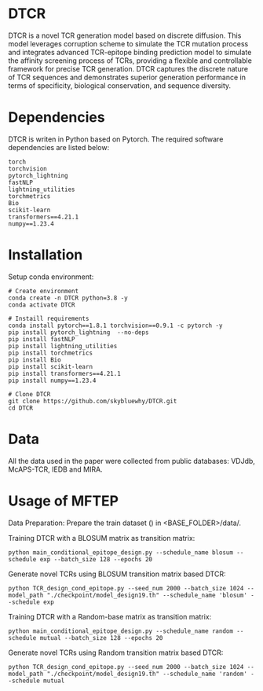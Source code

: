 # DTCR
DTCR is a novel TCR generation model based on discrete diffusion. This model leverages corruption scheme to simulate the TCR mutation process and integrates advanced TCR-epitope binding prediction model to simulate the affinity screening process of TCRs,
providing a flexible and controllable framework for precise TCR generation. DTCR captures the discrete nature of TCR sequences and demonstrates superior generation performance in terms of specificity, biological conservation, and sequence diversity.

# Dependencies
DTCR is writen in Python based on Pytorch. The required software dependencies are listed below:
```
torch
torchvision
pytorch_lightning
fastNLP
lightning_utilities
torchmetrics
Bio
scikit-learn
transformers==4.21.1
numpy==1.23.4
```

# Installation
Setup conda environment:
```
# Create environment
conda create -n DTCR python=3.8 -y
conda activate DTCR

# Instaill requirements
conda install pytorch==1.8.1 torchvision==0.9.1 -c pytorch -y
pip install pytorch_lightning  --no-deps
pip install fastNLP
pip install lightning_utilities
pip install torchmetrics
pip install Bio
pip install scikit-learn
pip install transformers==4.21.1
pip install numpy==1.23.4

# Clone DTCR
git clone https://github.com/skybluewhy/DTCR.git
cd DTCR
```

# Data
All the data used in the paper were collected from public databases: VDJdb, McAPS-TCR, IEDB and MIRA.

# Usage of MFTEP
Data Preparation:
Prepare the train dataset () in <BASE_FOLDER>/data/.


Training DTCR with a BLOSUM matrix as transition matrix:
```
python main_conditional_epitope_design.py --schedule_name blosum --schedule exp --batch_size 128 --epochs 20
```
Generate novel TCRs using BLOSUM transition matrix based DTCR:
```
python TCR_design_cond_epitope.py --seed_num 2000 --batch_size 1024 --model_path "./checkpoint/model_design19.th" --schedule_name 'blosum' --schedule exp
```

Training DTCR with a Random-base matrix as transition matrix:
```
python main_conditional_epitope_design.py --schedule_name random --schedule mutual --batch_size 128 --epochs 20
```
Generate novel TCRs using Random transition matrix based DTCR:
```
python TCR_design_cond_epitope.py --seed_num 2000 --batch_size 1024 --model_path "./checkpoint/model_design19.th" --schedule_name 'random' --schedule mutual
```

